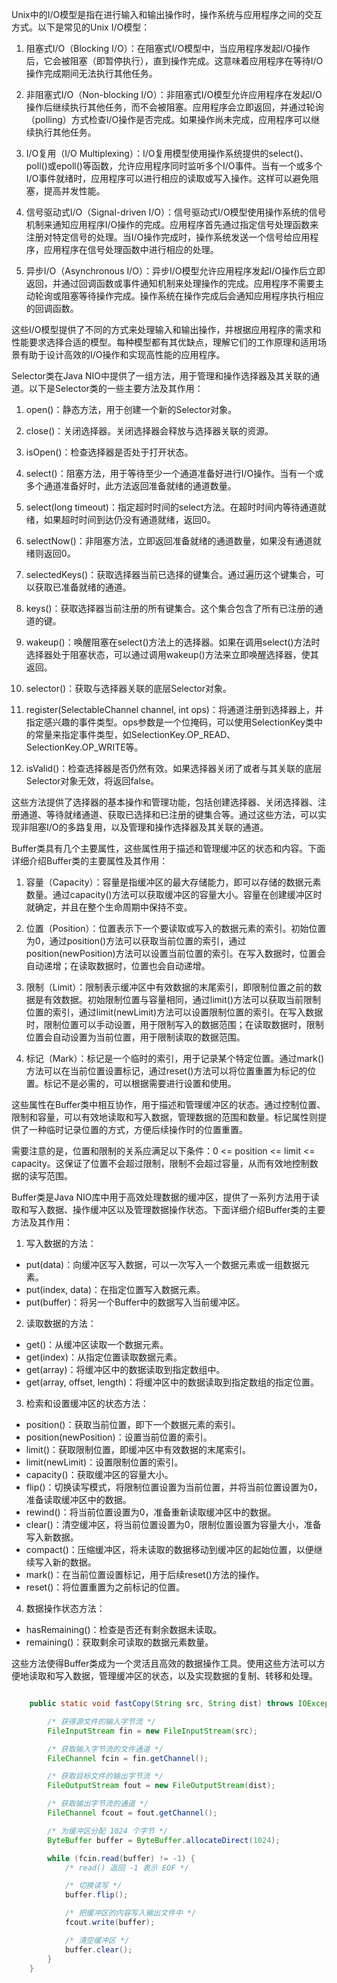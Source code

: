 Unix中的I/O模型是指在进行输入和输出操作时，操作系统与应用程序之间的交互方式。以下是常见的Unix I/O模型：

1. 阻塞式I/O（Blocking I/O）：在阻塞式I/O模型中，当应用程序发起I/O操作后，它会被阻塞（即暂停执行），直到操作完成。这意味着应用程序在等待I/O操作完成期间无法执行其他任务。

2. 非阻塞式I/O（Non-blocking I/O）：非阻塞式I/O模型允许应用程序在发起I/O操作后继续执行其他任务，而不会被阻塞。应用程序会立即返回，并通过轮询（polling）方式检查I/O操作是否完成。如果操作尚未完成，应用程序可以继续执行其他任务。

3. I/O复用（I/O Multiplexing）：I/O复用模型使用操作系统提供的select()、poll()或epoll()等函数，允许应用程序同时监听多个I/O事件。当有一个或多个I/O事件就绪时，应用程序可以进行相应的读取或写入操作。这样可以避免阻塞，提高并发性能。

4. 信号驱动式I/O（Signal-driven I/O）：信号驱动式I/O模型使用操作系统的信号机制来通知应用程序I/O操作的完成。应用程序首先通过指定信号处理函数来注册对特定信号的处理。当I/O操作完成时，操作系统发送一个信号给应用程序，应用程序在信号处理函数中进行相应的处理。

5. 异步I/O（Asynchronous I/O）：异步I/O模型允许应用程序发起I/O操作后立即返回，并通过回调函数或事件通知机制来处理操作的完成。应用程序不需要主动轮询或阻塞等待操作完成。操作系统在操作完成后会通知应用程序执行相应的回调函数。

这些I/O模型提供了不同的方式来处理输入和输出操作，并根据应用程序的需求和性能要求选择合适的模型。每种模型都有其优缺点，理解它们的工作原理和适用场景有助于设计高效的I/O操作和实现高性能的应用程序。





Selector类在Java NIO中提供了一组方法，用于管理和操作选择器及其关联的通道。以下是Selector类的一些主要方法及其作用：

1. open()：静态方法，用于创建一个新的Selector对象。

2. close()：关闭选择器。关闭选择器会释放与选择器关联的资源。

3. isOpen()：检查选择器是否处于打开状态。

4. select()：阻塞方法，用于等待至少一个通道准备好进行I/O操作。当有一个或多个通道准备好时，此方法返回准备就绪的通道数量。

5. select(long timeout)：指定超时时间的select方法。在超时时间内等待通道就绪，如果超时时间到达仍没有通道就绪，返回0。

6. selectNow()：非阻塞方法，立即返回准备就绪的通道数量，如果没有通道就绪则返回0。

7. selectedKeys()：获取选择器当前已选择的键集合。通过遍历这个键集合，可以获取已准备就绪的通道。

8. keys()：获取选择器当前注册的所有键集合。这个集合包含了所有已注册的通道的键。

9. wakeup()：唤醒阻塞在select()方法上的选择器。如果在调用select()方法时选择器处于阻塞状态，可以通过调用wakeup()方法来立即唤醒选择器，使其返回。

10. selector()：获取与选择器关联的底层Selector对象。

11. register(SelectableChannel channel, int ops)：将通道注册到选择器上，并指定感兴趣的事件类型。ops参数是一个位掩码，可以使用SelectionKey类中的常量来指定事件类型，如SelectionKey.OP_READ、SelectionKey.OP_WRITE等。

12. isValid()：检查选择器是否仍然有效。如果选择器关闭了或者与其关联的底层Selector对象无效，将返回false。

这些方法提供了选择器的基本操作和管理功能，包括创建选择器、关闭选择器、注册通道、等待就绪通道、获取已选择和已注册的键集合等。通过这些方法，可以实现非阻塞I/O的多路复用，以及管理和操作选择器及其关联的通道。



Buffer类具有几个主要属性，这些属性用于描述和管理缓冲区的状态和内容。下面详细介绍Buffer类的主要属性及其作用：

1. 容量（Capacity）：容量是指缓冲区的最大存储能力，即可以存储的数据元素数量。通过capacity()方法可以获取缓冲区的容量大小。容量在创建缓冲区时就确定，并且在整个生命周期中保持不变。

2. 位置（Position）：位置表示下一个要读取或写入的数据元素的索引。初始位置为0，通过position()方法可以获取当前位置的索引，通过position(newPosition)方法可以设置当前位置的索引。在写入数据时，位置会自动递增；在读取数据时，位置也会自动递增。

3. 限制（Limit）：限制表示缓冲区中有效数据的末尾索引，即限制位置之前的数据是有效数据。初始限制位置与容量相同，通过limit()方法可以获取当前限制位置的索引，通过limit(newLimit)方法可以设置限制位置的索引。在写入数据时，限制位置可以手动设置，用于限制写入的数据范围；在读取数据时，限制位置会自动设置为当前位置，用于限制读取的数据范围。

4. 标记（Mark）：标记是一个临时的索引，用于记录某个特定位置。通过mark()方法可以在当前位置设置标记，通过reset()方法可以将位置重置为标记的位置。标记不是必需的，可以根据需要进行设置和使用。

这些属性在Buffer类中相互协作，用于描述和管理缓冲区的状态。通过控制位置、限制和容量，可以有效地读取和写入数据，管理数据的范围和数量。标记属性则提供了一种临时记录位置的方式，方便后续操作时的位置重置。

需要注意的是，位置和限制的关系应满足以下条件：0 <= position <= limit <= capacity。这保证了位置不会超过限制，限制不会超过容量，从而有效地控制数据的读写范围。



Buffer类是Java NIO库中用于高效处理数据的缓冲区，提供了一系列方法用于读取和写入数据、操作缓冲区以及管理数据操作状态。下面详细介绍Buffer类的主要方法及其作用：

1. 写入数据的方法：
  - put(data)：向缓冲区写入数据，可以一次写入一个数据元素或一组数据元素。
  - put(index, data)：在指定位置写入数据元素。
  - put(buffer)：将另一个Buffer中的数据写入当前缓冲区。
2. 读取数据的方法：
- get()：从缓冲区读取一个数据元素。
- get(index)：从指定位置读取数据元素。
- get(array)：将缓冲区中的数据读取到指定数组中。
- get(array, offset, length)：将缓冲区中的数据读取到指定数组的指定位置。
3. 检索和设置缓冲区的状态方法：
- position()：获取当前位置，即下一个数据元素的索引。
- position(newPosition)：设置当前位置的索引。
- limit()：获取限制位置，即缓冲区中有效数据的末尾索引。
- limit(newLimit)：设置限制位置的索引。
- capacity()：获取缓冲区的容量大小。
- flip()：切换读写模式，将限制位置设置为当前位置，并将当前位置设置为0，准备读取缓冲区中的数据。
- rewind()：将当前位置设置为0，准备重新读取缓冲区中的数据。
- clear()：清空缓冲区，将当前位置设置为0，限制位置设置为容量大小，准备写入新数据。
- compact()：压缩缓冲区，将未读取的数据移动到缓冲区的起始位置，以便继续写入新的数据。
- mark()：在当前位置设置标记，用于后续reset()方法的操作。
- reset()：将位置重置为之前标记的位置。
4. 数据操作状态方法：

- hasRemaining()：检查是否还有剩余数据未读取。
- remaining()：获取剩余可读取的数据元素数量。

这些方法使得Buffer类成为一个灵活且高效的数据操作工具。使用这些方法可以方便地读取和写入数据，管理缓冲区的状态，以及实现数据的复制、转移和处理。

```java

    public static void fastCopy(String src, String dist) throws IOException {

        /* 获得源文件的输入字节流 */
        FileInputStream fin = new FileInputStream(src);

        /* 获取输入字节流的文件通道 */
        FileChannel fcin = fin.getChannel();

        /* 获取目标文件的输出字节流 */
        FileOutputStream fout = new FileOutputStream(dist);

        /* 获取输出字节流的通道 */
        FileChannel fcout = fout.getChannel();

        /* 为缓冲区分配 1024 个字节 */
        ByteBuffer buffer = ByteBuffer.allocateDirect(1024);

        while (fcin.read(buffer) != -1) {
            /* read() 返回 -1 表示 EOF */

            /* 切换读写 */
            buffer.flip();

            /* 把缓冲区的内容写入输出文件中 */
            fcout.write(buffer);

            /* 清空缓冲区 */
            buffer.clear();
        }
    }

```

